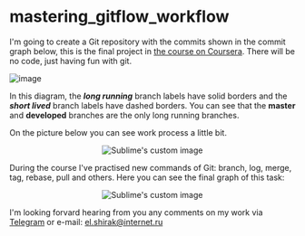 # mastering_gitflow_workflow
I'm going to create a Git repository with the commits shown in the commit graph below, this is the final project in [the course on Coursera](https://www.coursera.org/learn/version-control-with-git). There will be no code, just having fun with git. 

![image](https://user-images.githubusercontent.com/68464959/207818731-2928178c-05eb-4da5-b6d2-5016f2a1551c.png)

In this diagram, the ***long running*** branch labels have solid borders and the ***short lived*** branch labels have dashed borders. You can see that the
**master** and **developed** branches are the only long running branches. 


On the picture below you can see work process a little bit. 

<p align="center">
  <img src="https://user-images.githubusercontent.com/68464959/207850791-af9ba07a-f884-4df6-b4b4-a9cc9b846a39.png" alt="Sublime's custom image"/>
</p>

During the course I've practised new commands of Git: branch, log, merge, tag, rebase, pull and others. Here you can see the final graph of this task:

<p align="center">
  <img src="https://user-images.githubusercontent.com/68464959/207850999-f3ddf10d-5960-4c3f-bea7-e00c9f38bb16.png" alt="Sublime's custom image"/>
</p>

I'm looking forvard hearing from you any comments on my work via [Telegram](https://t.me/elshirak) or e-mail: el.shirak@internet.ru
